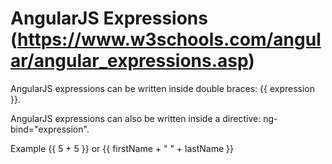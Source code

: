 # AngularJS Expressions (https://www.w3schools.com/angular/angular_expressions.asp)

AngularJS expressions can be written inside double braces: {{ expression }}.

AngularJS expressions can also be written inside a directive: ng-bind="expression".

Example {{ 5 + 5 }} or {{ firstName + " " + lastName }}